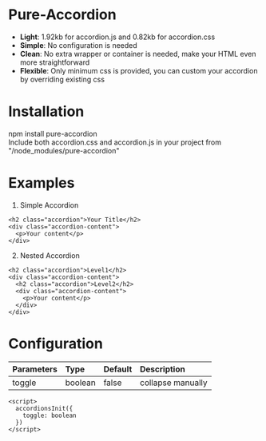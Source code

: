 # Pure-Accordion
- **Light**: 1.92kb for accordion.js and 0.82kb for accordion.css
- **Simple**: No configuration is needed
- **Clean**: No extra wrapper or container is needed, make your HTML even more straightforward
- **Flexible**: Only minimum css is provided, you can custom your accordion by overriding existing css

# Installation
npm install pure-accordion\
Include both accordion.css and accordion.js in your project from "/node_modules/pure-accordion"

# Examples
1. Simple Accordion
```
<h2 class="accordion">Your Title</h2>
<div class="accordion-content">
  <p>Your content</p>
</div>
```
2. Nested Accordion
```
<h2 class="accordion">Level1</h2>
<div class="accordion-content">
  <h2 class="accordion">Level2</h2>
  <div class="accordion-content">
    <p>Your content</p>
  </div>
</div>
```

# Configuration
| Parameters   | Type      | Default | Description      |
|:------------ |:----------|:--------|:-----------------|
| toggle       | boolean   | false   | collapse manually|

```
<script>
  accordionsInit({
    toggle: boolean
  })
</script>
```

